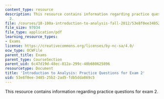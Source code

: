 ```yaml
---
content_type: resource
description: This resource contains information regarding practice questions for exam
  2.
file: /courses/18-100a-introduction-to-analysis-fall-2012/53e8f0ee348525b22ad5fdb5dda869c5_MIT18_100AF12_Exam2.pdf
file_size: 97034
file_type: application/pdf
learning_resource_types:
- Exams
license: https://creativecommons.org/licenses/by-nc-sa/4.0/
ocw_type: OCWFile
parent_title: Exams
parent_type: CourseSection
parent_uid: 6c47d19d-48ec-812a-299c-40b680625896
resourcetype: Document
title: 'Introduction to Analysis: Practice Questions for Exam 2'
uid: 53e8f0ee-3485-25b2-2ad5-fdb5dda869c5
---
```

This resource contains information regarding practice questions for exam 2.
